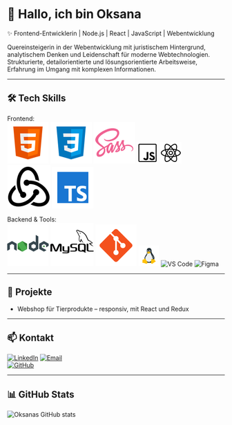 # 👋 Hallo, ich bin Oksana

✨ Frontend-Entwicklerin | Node.js | React | JavaScript | Webentwicklung

Quereinsteigerin in der Webentwicklung mit juristischem Hintergrund, analytischem Denken und Leidenschaft für moderne Webtechnologien.  
Strukturierte, detailorientierte und lösungsorientierte Arbeitsweise, Erfahrung im Umgang mit komplexen Informationen.  

---

## 🛠 Tech Skills

Frontend:  
![HTML5](./html5.svg) 
![CSS3](./css.svg) 
![SASS](sass.svg) 
![JavaScript](./js.gif) 
![React](./react.gif) 
![Redux](./redux.svg) 
![TypeScript](./typescript.svg) 

Backend & Tools:  
![Node.js](./nodejs.svg) 
![MySQL](./mysql.svg) 
![Git](./icons8-git.svg) 
![Linux](./linux.gif) 
![VS Code](https://img.shields.io/badge/VS%20Code-007ACC?style=for-the-badge&logo=visual-studio-code&logoColor=white) 
![Figma](https://img.shields.io/badge/Figma-F24E1E?style=for-the-badge&logo=figma&logoColor=white)  

---

## 🌱 Projekte
- Webshop für Tierprodukte – responsiv, mit React und Redux  
 
---

## 📫 Kontakt
[![LinkedIn](https://img.shields.io/badge/LinkedIn-0A66C2?style=for-the-badge&logo=linkedin&logoColor=white)]([https://www.linkedin.com/in/deinprofil](https://www.linkedin.com/in/oksana-matiushenko/))  
[![Email](https://img.shields.io/badge/Email-D14836?style=for-the-badge&logo=gmail&logoColor=white)](mailto:ksuzzxx3@gmail.com)  
[![GitHub](https://img.shields.io/badge/GitHub-181717?style=for-the-badge&logo=github&logoColor=white)]([https://github.com/oksanamerchanskaya](https://github.com/oksanamatiushenko))  

---

## 📊 GitHub Stats
![Oksanas GitHub stats](https://github-readme-stats.vercel.app/api?username=oksanamerchanskaya&show_icons=true&theme=radical)
